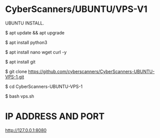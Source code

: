 # CyberScanners/UBUNTU/VPS-V1

UBUNTU INSTALL.

$ apt update && apt upgrade

$ apt install python3

$ apt install nano wget curl -y

$ apt install git

$ git clone https://github.com/cyberscanners/CyberScanners-UBUNTU-VPS-1.git

$ cd CyberScanners-UBUNTU-VPS-1

$ bash vps.sh

# IP ADDRESS AND PORT

http://127.0.0.1:8080
